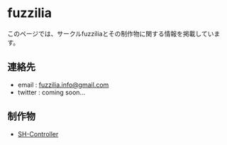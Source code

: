 # fuzzilia

このページでは、サークルfuzziliaとその制作物に関する情報を掲載しています。

## 連絡先

- email : fuzzilia.info@gmail.com
- twitter : coming soon...

## 制作物

- [SH-Controller](./sh-controller/)